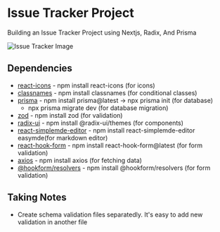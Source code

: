 # Issue Tracker Project

Building an Issue Tracker Project using Nextjs, Radix, And Prisma

![Issue Tracker Image](https://github.com/nuhptr/issue-tracker/assets/50306963/ebfea712-1073-44a8-a005-e4ff45652064)

## Dependencies

-  [react-icons](https://react-icons.github.io/react-icons/) - npm install react-icons (for icons)
-  [classnames](https://www.npmjs.com/package/classnames) - npm install classnames (for conditional classes)
-  [prisma](https://www.prisma.io/) - npm install prisma@latest -> npx prisma init (for database)
   -  npx prisma migrate dev (for database migration)
-  [zod](https://www.npmjs.com/package/zod) - npm install zod (for validation)
-  [radix-ui](https://www.radix-ui.com/) - npm install @radix-ui/themes (for components)
-  [react-simplemde-editor](https://www.npmjs.com/package/react-simplemde-editor) - npm install react-simplemde-editor easymde(for markdown editor)
-  [react-hook-form](https://react-hook-form.com/) - npm install react-hook-form@latest (for form validation)
-  [axios](https://www.npmjs.com/package/axios) - npm install axios (for fetching data)
-  [@hookform/resolvers](https://www.npmjs.com/package/@hookform/resolvers) - npm install @hookform/resolvers (for form validation)

## Taking Notes

- Create schema validation files separatedly. It's easy to add new validation in another file
